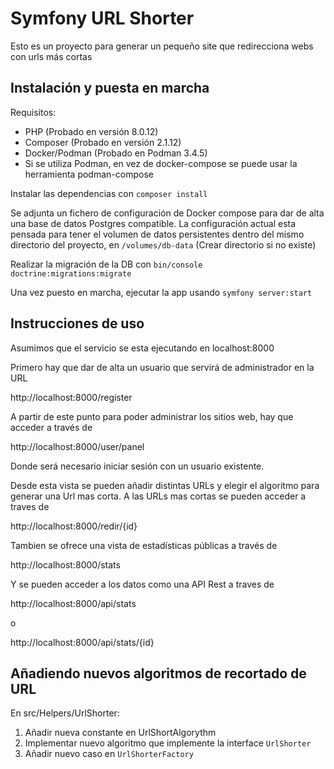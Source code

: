 # Symfony URL Shorter

Esto es un proyecto para generar un pequeño site que redirecciona webs con urls más cortas

## Instalación y puesta en marcha

Requisitos:

- PHP (Probado en versión 8.0.12)
- Composer (Probado en versión 2.1.12)
- Docker/Podman (Probado en Podman 3.4.5)
- Si se utiliza Podman, en vez de docker-compose se puede usar la herramienta podman-compose

Instalar las dependencias con `composer install`

Se adjunta un fichero de configuración de Docker compose para dar de alta una base de datos Postgres compatible. La configuración actual esta pensada para tener el volumen de datos persistentes dentro del mismo directorio del proyecto, en `/volumes/db-data` (Crear directorio si no existe)

Realizar la migración de la DB con `bin/console doctrine:migrations:migrate`

Una vez puesto en marcha, ejecutar la app usando `symfony server:start`

## Instrucciones de uso

Asumimos que el servicio se esta ejecutando en localhost:8000

Primero hay que dar de alta un usuario que servirá de administrador en la URL

http://localhost:8000/register

A partir de este punto para poder administrar los sitios web, hay que acceder a través de

http://localhost:8000/user/panel

Donde será necesario iniciar sesión con un usuario existente.

Desde esta vista se pueden añadir distintas URLs y elegir el algoritmo para generar una Url mas corta. A las URLs mas cortas se pueden acceder a traves de

http://localhost:8000/redir/{id}

Tambien se ofrece una vista de estadísticas públicas a través de

http://localhost:8000/stats

Y se pueden acceder a los datos como una API Rest a traves de

http://localhost:8000/api/stats

o

http://localhost:8000/api/stats/{id}

## Añadiendo nuevos algoritmos de recortado de URL

En src/Helpers/UrlShorter:

1. Añadir nueva constante en UrlShortAlgorythm
2. Implementar nuevo algoritmo que implemente la interface `UrlShorter`
3. Añadir nuevo caso en `UrlShorterFactory`
